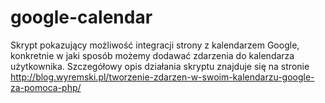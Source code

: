 # google-calendar

Skrypt pokazujący możliwość integracji strony z kalendarzem Google, konkretnie w jaki sposób możemy dodawać zdarzenia do kalendarza użytkownika.
Szczegółowy opis działania skryptu znajduje się na stronie http://blog.wyremski.pl/tworzenie-zdarzen-w-swoim-kalendarzu-google-za-pomoca-php/
